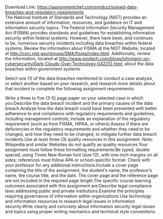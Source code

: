 Download Link: https://assignmentchef.com/product/solved-data-breaches-and-regulatory-requirements
<br>
The National Institute of Standards and Technology (NIST) provides an extensive amount of information, resources, and guidance on IT and information security topics. The Federal Information Security Management Act (FISMA) provides standards and guidelines for establishing information security within federal systems. However, there have been, and continues to be, numerous security incidents including data breaches within federal systems. Review the information about FISMA at the NIST Website, located at http://csrc.nist.gov/groups/SMA/fisma/index.html. Additionally, review the information, located at http://www.govtech.com/blogs/lohrmann-on-cybersecurity/Dark-Clouds-Over-Technology-042212.html, about the data breaches within government systems.

Select one (1) of the data breaches mentioned to conduct a case analysis, or select another based on your research, and research more details about that incident to complete the following assignment requirements.

Write a three to five (3-5) page paper on your selected case in which you:Describe the data breach incident and the primary causes of the data breach.Analyze how the data breach could have been prevented with better adherence to and compliance with regulatory requirements and guidelines, including management controls; include an explanation of the regulatory requirement (such as from FISMA, HIPAA, or others).Assess if there are deficiencies in the regulatory requirements and whether they need to be changed, and how they need to be changed, to mitigate further data breach incidents.Use at least three (3) quality resources in this assignment. Note: Wikipedia and similar Websites do not qualify as quality resources.Your assignment must follow these formatting requirements:Be typed, double spaced, using Times New Roman font (size 12), with one-inch margins on all sides; references must follow APA or school-specific format. Check with your professor for any additional instructions.Include a cover page containing the title of the assignment, the student’s name, the professor’s name, the course title, and the date. The cover page and the reference page are not included in the required page length.The specific course learning outcomes associated with this assignment are:Describe legal compliance laws addressing public and private institutions.Examine the principles requiring governance of information within organizations.Use technology and information resources to research legal issues in information security.Write clearly and concisely about information security legal issues and topics using proper writing mechanics and technical style conventions.